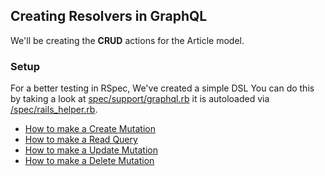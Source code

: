 ## Creating Resolvers in GraphQL

We'll be creating the **CRUD** actions for the Article model.

### Setup

For a better testing in RSpec, We've created a simple DSL You can do this by taking a look at [spec/support/graphql.rb](../../spec/support/graphql.rb) it is autoloaded via [/spec/rails_helper.rb](../../spec/rails_helper.rb).

- [How to make a Create Mutation](./graphql/create_mutation.md)
- [How to make a Read Query](./graphql/read_query.md)
- [How to make a Update Mutation](./graphql/update_mutation.md)
- [How to make a Delete Mutation](./graphql/delete_mutation.md)
